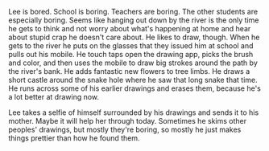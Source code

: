 Lee is bored. School is boring. Teachers are boring. The other students are especially boring. Seems like hanging out down by the river is the only time he gets to think and not worry about what's happening at home and hear about stupid crap he doesn't care about. He likes to draw, though. When he gets to the river he puts on the glasses that they issued him at school and pulls out his mobile. He touch taps open the drawing app, picks the brush and color, and then uses the mobile to draw big strokes around the path by the river's bank. He adds fantastic new flowers to tree limbs. He draws a short castle around the snake hole where he saw that long snake that time. He runs across some of his earlier drawings and erases them, because he's a lot better at drawing now.

Lee takes a selfie of himself surrounded by his drawings and sends it to his mother. Maybe it will help her through today. Sometimes he skims other peoples' drawings, but mostly they're boring, so mostly he just makes things prettier than how he found them.